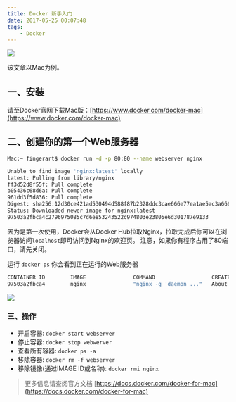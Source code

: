 ```yaml
---
title: Docker 新手入门
date: 2017-05-25 00:07:48
tags:
    - Docker
---
```


![](http://fingerart.qiniudn.com/image/docker.png)

该文章以Mac为例。

## 一、安装

请至Docker官网下载Mac版：[https://www.docker.com/docker-mac](https://www.docker.com/docker-mac)

<!--more-->

## 二、创建你的第一个Web服务器

``` bash
Mac:~ fingerart$ docker run -d -p 80:80 --name webserver nginx

Unable to find image 'nginx:latest' locally
latest: Pulling from library/nginx
ff3d52d8f55f: Pull complete
b05436c68d6a: Pull complete
961dd3f5d836: Pull complete
Digest: sha256:12d30ce421ad530494d588f87b2328ddc3cae666e77ea1ae5ac3a6661e52cde6
Status: Downloaded newer image for nginx:latest
97503a2fbca4c2796975085c7d6e853243522c974803e23805e6d301787e9133
```

因为是第一次使用，Docker会从Docker Hub拉取Nginx，拉取完成后你可以在浏览器访问` localhost `即可访问到Nginx的欢迎页。
注意，如果你有程序占用了80端口，请先关闭。

运行 `docker ps` 你会看到正在运行的Web服务器

``` bash
CONTAINER ID        IMAGE               COMMAND                  CREATED              STATUS              PORTS                NAMES
97503a2fbca4        nginx               "nginx -g 'daemon ..."   About a minute ago   Up About a minute   0.0.0.0:80->80/tcp   webserver
```

![](http://fingerart.qiniudn.com/image/docker-preview-nginx.png)

### 三、操作

- 开启容器: `docker start webserver`
- 停止容器: `docker stop webwerver`
- 查看所有容器: `docker ps -a`
- 移除容器: `docker rm -f webserver`
- 移除镜像(通过IMAGE ID或名称): `docker rmi nginx`

> 更多信息请查阅官方文档 [https://docs.docker.com/docker-for-mac](https://docs.docker.com/docker-for-mac)


